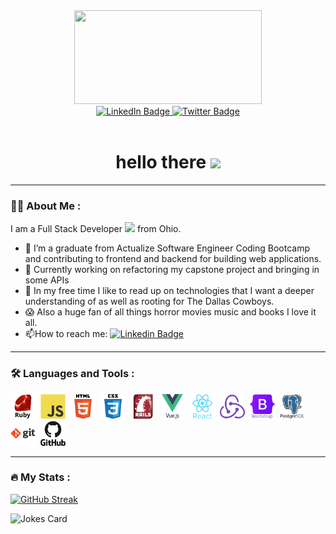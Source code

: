 <div id="header" align="center">
  <img src="https://media.giphy.com/media/24652QfeZzNIPzoH36/giphy.gif](https://giphy.com/gifs/starwars-star-wars-episode-3-xTiIzJSKB4l7xTouE8" height="150" width="300" />
  <div id="badges">
    <a href="https://www.linkedin.com/in/philipmjobe/">
      <img src="https://img.shields.io/badge/LinkedIn-blue?style=for-the-badge&logo=linkedin&logoColor=white" alt="LinkedIn Badge"/>
    </a>
    <a href="https://twitter.com/philipmjobe_dev">
      <img src="https://img.shields.io/badge/Twitter-blue?style=for-the-badge&logo=twitter&logoColor=white" alt="Twitter Badge"/>
    </a>
  </div>
  <img src="https://komarev.com/ghpvc/?username=philipmjobe&style=flat-square&color=blue" alt=""/>
  <h1>
    hello there
    <img src="https://media.giphy.com/media/hvRJCLFzcasrR4ia7z/giphy.gif" width="30px"/>
  </h1>
</div>

<!-- <div align="center">
  <img src="https://media.giphy.com/media/Qkbm4jGMam7PfdWzHM/giphy.gif" width="400" height="300"/>
</div> -->

___

### :man_technologist: About Me :
I am a Full Stack Developer <img src="https://media.giphy.com/media/WUlplcMpOCEmTGBtBW/giphy.gif" width="30"> from Ohio.
- :telescope: I’m a graduate from Actualize Software Engineer Coding Bootcamp and contributing to frontend and backend for building web applications.
- :slightly_smiling_face:	Currently working on refactoring my capstone project and bringing in some APIs
- :football: In my free time I like to read up on technologies that I want a deeper understanding of as well as rooting for The Dallas Cowboys.
- :scream: Also a huge fan of all things horror movies music and books I love it all.
- :mailbox:How to reach me: [![Linkedin Badge](https://img.shields.io/badge/-kakbar-blue?style=flat&logo=Linkedin&logoColor=white)](https://www.linkedin.com/in/philipmjobe/)

___

### :hammer_and_wrench: Languages and Tools :
<div>
  <img src="https://github.com/devicons/devicon/blob/master/icons/ruby/ruby-original-wordmark.svg" title="Ruby" alt="Ruby" width="40" height="40" />&nbsp;
  <img src="https://github.com/devicons/devicon/blob/master/icons/javascript/javascript-original.svg" title="JavaScript" alt="JavaScript" width="40" height="40" />&nbsp;
  <img src="https://github.com/devicons/devicon/blob/master/icons/html5/html5-original-wordmark.svg" title="HTML5" alt="HTML5" width="40" height="40" />&nbsp;
  <img src="https://github.com/devicons/devicon/blob/master/icons/css3/css3-original-wordmark.svg" title="CSS3" alt="CSS3" width="40" height="40" />&nbsp;
  <img src="https://github.com/devicons/devicon/blob/master/icons/rails/rails-original-wordmark.svg" title="Rails" alt="Rails" width="40" height="40" />&nbsp;
  <img src="https://github.com/devicons/devicon/blob/master/icons/vuejs/vuejs-original-wordmark.svg" title="vuejs" alt="vuejs" width="40" height="40" />&nbsp;
  <img src="https://github.com/devicons/devicon/blob/master/icons/react/react-original-wordmark.svg" title="React" alt="React" width="40" height="40" />&nbsp;
  <img src="https://github.com/devicons/devicon/blob/master/icons/redux/redux-original.svg" title="Redux" alt="Redux"width="40" height="40" />&nbsp;
  <img src="https://github.com/devicons/devicon/blob/master/icons/bootstrap/bootstrap-original-wordmark.svg" title="Bootstrap" alt="Bootstrap" width="40" height="40" />&nbsp;
  <img src="https://github.com/devicons/devicon/blob/master/icons/postgresql/postgresql-original-wordmark.svg" title="Postgres" alt="Postgres" width="40" height="40" />&nbsp;
  <img src="https://github.com/devicons/devicon/blob/master/icons/git/git-original-wordmark.svg" title="Git" alt="Git" width="40" height="40" />&nbsp;
  <img src="https://github.com/devicons/devicon/blob/master/icons/github/github-original-wordmark.svg" title="GitHub" alt="GitHub" width="40" height="40" />&nbsp;
</div>

___

### :fire: My Stats :
[![GitHub Streak](http://github-readme-streak-stats.herokuapp.com?user=philipmjobe&theme=dark&background=000000)](https://git.io/streak-stats)


![Jokes Card](https://readme-jokes.vercel.app/api)
